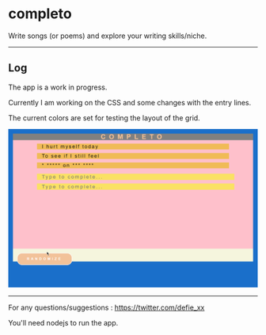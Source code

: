 # completo

Write songs (or poems) and explore your writing skills/niche.

---

## Log

The app is a work in progress.

Currently I am working on the CSS and some changes with the entry lines.

The current colors are set for testing the layout of the grid.

![](./completo-wip.gif)


---

For any questions/suggestions : https://twitter.com/defie_xx

You'll need nodejs to run the app.